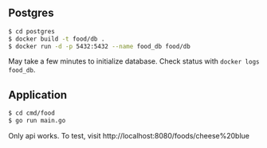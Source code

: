 ## Postgres

```bash
$ cd postgres
$ docker build -t food/db .
$ docker run -d -p 5432:5432 --name food_db food/db
```

May take a few minutes to initialize database. Check status with `docker logs food_db`.

## Application

```bash
$ cd cmd/food
$ go run main.go
```

Only api works. To test, visit http://localhost:8080/foods/cheese%20blue
